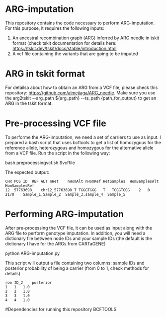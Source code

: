 # ARG-imputation

This repository contains the code necessary to perform ARG-imputation. For this purpose, it requires the following inputs:

1. An ancestral recombination graph (ARG) inferred by ARG needle in tskit format (check tskit documentation for details here: https://tskit.dev/tskit/docs/stable/introduction.html
2. A vcf file containing the variants that are going to be imputed

# ARG in tskit format
For detailsa about how to obtain an ARG from a VCF file, please check this repository: https://github.com/almejiaga/ARG_needle. Make sure you use the arg2tskit --arg_path ${arg_path} --ts_path {path_for_output} to get an ARG in the tskit format.

# Pre-processing VCF file
To performe the ARG-imputation, we need a set of carriers to use as input. I prepared a bash script that uses bcftools to get a list of homozygous for the reference allele, heterozygous and homozygous for the alternative allele from a VCF file. Run the script in the following way:

bash preprocessingvcf.sh $vcffile

The expected output:

```
CHR	POS	ID	REF	ALT	nHet	nHomAlt	nHomRef	HetSamples	HomSamplesAlt	HomSamplesRef
12	57763698	chr12_57763698_T_TGGGTGGG	T	TGGGTGGG	2	0	2170	Sample_1,Sample_2  Sample_3,sample_4  Sample_5		
```
# Performing ARG-imputation

After pre-processing the VCF file, it can be used as input along with the ARG file to perform genotype imputation. In addition, you will need a dictionary file between node IDs and your sample IDs (the default is the dictionary I have for the ARGs from CARTaGENE)

python ARG-imputation.py

This script will output a file containing two columns: sample IDs and posterior probability of being a carrier (from 0 to 1, check methods for details)
```
row ID_2	posterior
1	1	1.0
2	2	1.0
3	3	1.0
4	4	1.0
```
#Dependencies for running this repository
BCFTOOLS





